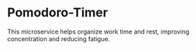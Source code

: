 # Pomodoro-Timer
This microservice helps organize work time and rest, improving concentration and reducing fatigue.
